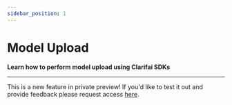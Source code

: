 ```yaml
---
sidebar_position: 1
---
```


# Model Upload
**Learn how to perform model upload using Clarifai SDKs**
<hr />

This is a new feature in private preview! If you'd like to test it out and provide feedback please request access [here](https://forms.gle/MSx7QNxmug2oFZYD6).
